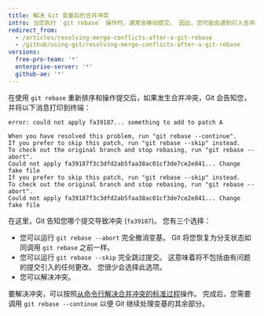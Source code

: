 ```yaml
---
title: 解决 Git 变基后的合并冲突
intro: 当您执行 `git rebase` 操作时，通常会移动提交。 因此，您可能会遇到引入合并冲突的情况。 这意味着您的两个提交修改了同一个文件中的同一行，而 Git 不知道要应用哪个更改。
redirect_from:
  - /articles/resolving-merge-conflicts-after-a-git-rebase
  - /github/using-git/resolving-merge-conflicts-after-a-git-rebase
versions:
  free-pro-team: '*'
  enterprise-server: '*'
  github-ae: '*'
---
```



在使用 `git rebase` 重新排序和操作提交后，如果发生合并冲突，Git 会告知您，并将以下消息打印到终端：

```shell
error: could not apply fa39187... something to add to patch A

When you have resolved this problem, run "git rebase --continue".
If you prefer to skip this patch, run "git rebase --skip" instead.
To check out the original branch and stop rebasing, run "git rebase --abort".
Could not apply fa39187f3c3dfd2ab5faa38ac01cf3de7ce2e841... Change fake file
If you prefer to skip this patch, run "git rebase --skip" instead.
To check out the original branch and stop rebasing, run "git rebase --abort".
Could not apply fa39187f3c3dfd2ab5faa38ac01cf3de7ce2e841... Change fake file
```

在这里，Git 告知您哪个提交导致冲突 (`fa39187`)。 您有三个选择：

* 您可以运行 `git rebase --abort` 完全撤消变基。 Git 将您恢复为分支状态如同调用 `git rebase` 之前一样。
* 您可以运行 `git rebase --skip` 完全跳过提交。 这意味着将不包括由有问题的提交引入的任何更改。 您很少会选择此选项。
* 您可以解决冲突。

要解决冲突，可以按照[从命令行解决合并冲突的标准过程](/articles/resolving-a-merge-conflict-using-the-command-line)操作。 完成后，您需要调用 `git rebase --continue` 以便 Git 继续处理变基的其余部分。
